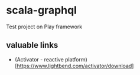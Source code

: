 # scala-graphql
Test project on Play framework

## valuable links
* (Activator - reactive platform)[https://www.lightbend.com/activator/download]
